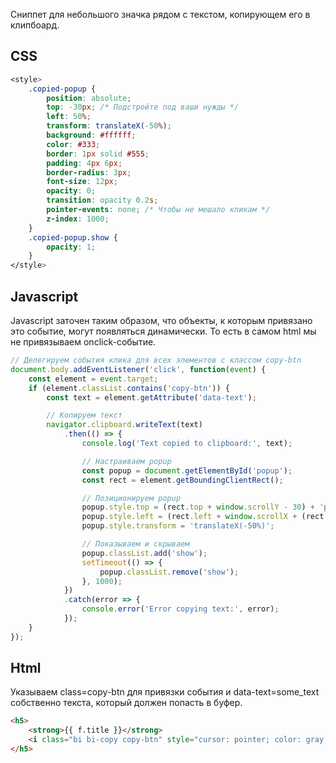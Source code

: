 Сниппет для небольшого значка рядом с текстом, копирующем его в клипбоард.

CSS
--------------------

```css
<style>
    .copied-popup {
        position: absolute;
        top: -30px; /* Подстройте под ваши нужды */
        left: 50%;
        transform: translateX(-50%);
        background: #ffffff;
        color: #333;
        border: 1px solid #555;
        padding: 4px 6px;
        border-radius: 3px;
        font-size: 12px;
        opacity: 0;
        transition: opacity 0.2s;
        pointer-events: none; /* Чтобы не мешало кликам */
        z-index: 1000;
    }
    .copied-popup.show {
        opacity: 1;
    }
</style>
```


Javascript
-----------------------

Javascript заточен таким образом, что объекты, к которым привязано это событие, могут появляться динамически. То есть в самом html 
мы не привязываем onclick-событие.

```js
// Делегируем события клика для всех элементов с классом copy-btn
document.body.addEventListener('click', function(event) {
    const element = event.target;
    if (element.classList.contains('copy-btn')) {
        const text = element.getAttribute('data-text');

        // Копируем текст
        navigator.clipboard.writeText(text)
            .then(() => {
                console.log('Text copied to clipboard:', text);

                // Настраиваем popup
                const popup = document.getElementById('popup');
                const rect = element.getBoundingClientRect();

                // Позиционируем popup
                popup.style.top = (rect.top + window.scrollY - 30) + 'px';
                popup.style.left = (rect.left + window.scrollX + (rect.width / 2)) + 'px';
                popup.style.transform = 'translateX(-50%)';

                // Показываем и скрываем
                popup.classList.add('show');
                setTimeout(() => {
                    popup.classList.remove('show');
                }, 1000);
            })
            .catch(error => {
                console.error('Error copying text:', error);
            });
    }
});
```

Html
-----------------------

Указываем class=copy-btn для привязки события и data-text=some_text собственно текста, который должен попасть в буфер.

```html
<h5>
    <strong>{{ f.title }}</strong>
    <i class="bi bi-copy copy-btn" style="cursor: pointer; color: gray; font-size: 0.6em;" data-text="{{ f.title }}"></i>
</h5>
```
